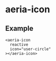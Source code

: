 # aeria-icon

## Example

```vue-html
<aeria-icon
  reactive
  icon="user-circle"
></aeria-icon>
```
